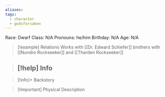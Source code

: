 ```yaml
---
aliases: 
tags:
  - character
  - godsforsaken
---
```

Race: Dwarf
Class: N/A
Pronouns: he/him
Birthday: N/A
Age: N/A

>[!example] Relations
> Works with [[Dr. Edward Schiefer]]
> brothers with [[Nundro Rockseeker]] and [[Tharden Rockseeker]]

>[!help] Info
> - 
>

>[!info]+ Backstory
>

>[!important] Physical Description